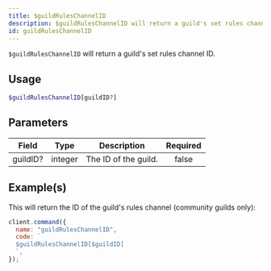 ```yaml
---
title: $guildRulesChannelID
description: $guildRulesChannelID will return a guild's set rules channel ID.
id: guildRulesChannelID
---
```


`$guildRulesChannelID` will return a guild's set rules channel ID.

## Usage

```php
$guildRulesChannelID[guildID?]
```

## Parameters

| Field    | Type    | Description          | Required |
| -------- | ------- | -------------------- | :------: |
| guildID? | integer | The ID of the guild. |  false   |

## Example(s)

This will return the ID of the guild's rules channel (community guilds only):

```javascript
client.command({
  name: "guildRulesChannelID",
  code: `
  $guildRulesChannelID[$guildID]
  `,
});
```
